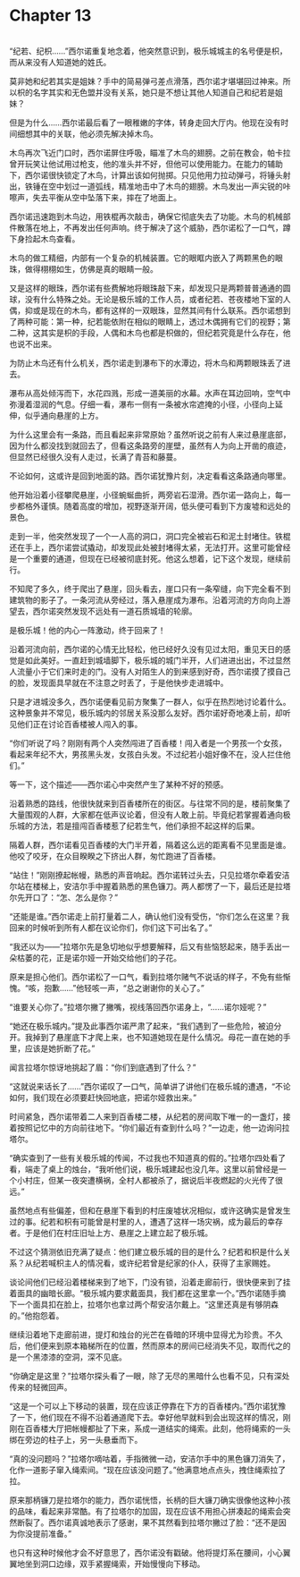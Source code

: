# Chapter 13

<br>
“纪若、纪枳……”西尔诺重复地念着，他突然意识到，极乐城城主的名号便是枳，而从来没有人知道她的姓氏。

莫非她和纪若其实是姐妹？手中的简易弹弓差点滑落，西尔诺才堪堪回过神来。所以枳的名字其实和无色盟并没有关系，她只是不想让其他人知道自己和纪若是姐妹？

但是为什么……西尔诺最后看了一眼稚嫩的字体，转身走回大厅内。他现在没有时间细想其中的关联，他必须先解决掉木鸟。

木鸟再次飞近门口时，西尔诺屏住呼吸，瞄准了木鸟的翅膀。之前在教会，帕卡拉曾开玩笑让他试用过枪支，他的准头并不好，但他可以使用能力。在能力的辅助下，西尔诺很快锁定了木鸟，计算出该如何抛掷。只见他用力拉动弹弓，将锤头射出，铁锤在空中划过一道弧线，精准地击中了木鸟的翅膀。木鸟发出一声尖锐的咔嚓声，失去平衡从空中坠落下来，摔在了地面上。

西尔诺迅速跑到木鸟边，用铁棍再次敲击，确保它彻底失去了功能。木鸟的机械部件散落在地上，不再发出任何声响。终于解决了这个威胁，西尔诺松了一口气，蹲下身捡起木鸟查看。

木鸟的做工精细，内部有一个复杂的机械装置。它的眼眶内嵌入了两颗黑色的眼珠，做得栩栩如生，仿佛是真的眼睛一般。

又是这样的眼珠，西尔诺有些费解地将眼珠敲下来，却发现只是两颗普普通通的圆球，没有什么特殊之处。无论是极乐城的工作人员，或者纪若、苍夜楼地下室的人偶，抑或是现在的木鸟，都有这样的一双眼珠，显然其间有什么联系。西尔诺想到了两种可能：第一种，纪若能依附在相似的眼睛上，透过木偶拥有它们的视野；第二种，这其实是枳的手段，人偶和木鸟也都是枳做的，但纪若究竟是什么存在，他也说不出来。

为防止木鸟还有什么机关，西尔诺走到瀑布下的水潭边，将木鸟和两颗眼珠丢了进去。

瀑布从高处倾泻而下，水花四溅，形成一道美丽的水幕。水声在耳边回响，空气中弥漫着湿润的气息。仔细一看，瀑布一侧有一条被水帘遮掩的小径，小径向上延伸，似乎通向悬崖的上方。

为什么这里会有一条路，而且看起来非常原始？虽然听说之前有人来过悬崖底部，因为什么都没找到就回去了，但看这条路旁的崖壁，虽然有人为向上开凿的痕迹，但显然已经很久没有人走过，长满了青苔和藤蔓。

不论如何，这或许是回到地面的路。西尔诺犹豫片刻，决定看看这条路通向哪里。

他开始沿着小径攀爬悬崖，小径蜿蜒曲折，两旁岩石湿滑。西尔诺一路向上，每一步都格外谨慎。随着高度的增加，视野逐渐开阔，低头便可看到下方废墟和远处的景色。

走到一半，他突然发现了一个一人高的洞口，洞口完全被岩石和泥土封堵住。铁棍还在手上，西尔诺尝试撬动，却发现此处被封堵得太紧，无法打开。这里可能曾经是一个重要的通道，但现在已经被彻底封死。他这么想着，记下这个发现，继续前行。

不知爬了多久，终于爬出了悬崖，回头看去，崖口只有一条窄缝，向下完全看不到建筑物的影子了。一条河流从旁经过，落入悬崖成为瀑布。沿着河流的方向向上游望去，西尔诺突然发现不远处有一道石质城墙的轮廓。

是极乐城！他的内心一阵激动，终于回来了！

沿着河流向前，西尔诺的心情无比轻松，他已经好久没有见过太阳，重见天日的感觉是如此美好。一直赶到城墙脚下，极乐城的城门半开，人们进进出出，不过显然人流量小于它们来时走的门。没有人对陌生人的到来感到好奇，西尔诺摸了摸自己的脸，发现面具早就在不注意之时丢了，于是他快步走进城中。

只是才进城没多久，西尔诺便看见前方聚集了一群人，似乎在热烈地讨论着什么。这种景象并不常见，极乐城内的邻居关系没那么友好。西尔诺好奇地凑上前，却听见他们正在讨论百香楼被人闯入的事。

“你们听说了吗？刚刚有两个人突然闯进了百香楼！闯入者是一个男孩一个女孩，看起来年纪不大，男孩黑头发，女孩白头发。不过纪若小姐好像不在，没人拦住他们。”

等一下，这个描述——西尔诺心中突然产生了某种不好的预感。

沿着熟悉的路线，他很快就来到百香楼所在的街区。与往常不同的是，楼前聚集了大量围观的人群，大家都在低声议论着，但没有人敢上前。毕竟纪若掌握着通向极乐城的方法，若是擅闯百香楼惹了纪若生气，他们承担不起这样的后果。

隔着人群，西尔诺看见百香楼的大门半开着，隔着这么远的距离看不见里面是谁。他咬了咬牙，在众目睽睽之下挤出人群，匆忙跑进了百香楼。

“站住！”刚刚撩起帐幔，熟悉的声音响起。西尔诺转过头去，只见拉塔尔牵着安洁尔站在楼梯上，安洁尔手中握着熟悉的黑色镰刀。两人都愣了一下，最后还是拉塔尔先开口了：“怎、怎么是你？”

“还能是谁。”西尔诺走上前打量着二人，确认他们没有受伤，“你们怎么在这里？我回来的时候听到所有人都在议论你们，你们这下可出名了。”

“我还以为——”拉塔尔先是急切地似乎想要解释，后又有些恼怒起来，随手丢出一朵枯萎的花，正是诺尔娅一开始交给他们的子花。

原来是担心他们。西尔诺松了一口气，看到拉塔尔赌气不说话的样子，不免有些惭愧。“咳，抱歉……”他轻咳一声，“总之谢谢你的关心了。”

“谁要关心你了。”拉塔尔撇了撇嘴，视线落回西尔诺身上，“……诺尔娅呢？”

“她还在极乐城内。”提及此事西尔诺严肃了起来，“我们遇到了一些危险，被迫分开。我掉到了悬崖底下才爬上来，也不知道她现在是什么情况。母花一直在她的手里，应该是她折断了花。”

闻言拉塔尔惊讶地挑起了眉：“你们到底遇到了什么？”

“这就说来话长了……”西尔诺叹了一口气，简单讲了讲他们在极乐城的遭遇，“不论如何，我们现在必须要赶快回地底，把诺尔娅救出来。”

时间紧急，西尔诺带着二人来到百香楼二楼，从纪若的房间取下唯一的一盏灯，接着按照记忆中的方向前往地下。“你们最近有查到什么吗？”一边走，他一边询问拉塔尔。

“确实查到了一些有关极乐城的传闻，不过我也不知道真的假的。”拉塔尔四处看了看，端走了桌上的烛台，“我听他们说，极乐城建起也没几年。这里以前曾经是一个小村庄，但某一夜突遭横祸，全村人都被杀了，据说后半夜燃起的火光传了很远。”

虽然地点有些偏差，但和在悬崖下看到的村庄废墟状况相似，或许这确实是曾发生过的事。纪若和枳有可能曾是村里的人，遭遇了这样一场灾祸，成为最后的幸存者。于是他们在村庄旧址上方、悬崖之上建立起了极乐城。

不过这个猜测依旧充满了疑点：他们建立极乐城的目的是什么？纪若和枳是什么关系？从纪若喊枳主人的情况看，或许纪若曾是纪家的仆人，获得了主家赐姓。

谈论间他们已经沿着楼梯来到了地下，门没有锁，沿着走廊前行，很快便来到了挂着面具的幽暗长廊。“极乐城内要求戴面具，我们都在这里拿一个。”西尔诺随手摘下一个面具扣在脸上，拉塔尔也拿过两个帮安洁尔戴上。“这里还真是有够阴森的。”他抱怨着。

继续沿着地下走廊前进，提灯和烛台的光芒在昏暗的环境中显得尤为珍贵。不久后，他们便来到原本箱梯所在的位置，然而原本的房间已经消失不见，取而代之的是一个黑漆漆的空洞，深不见底。

“你确定是这里？”拉塔尔探头看了一眼，除了无尽的黑暗什么也看不见，只有深处传来的轻微回声。

“这是一个可以上下移动的装置，现在应该正停靠在下方的百香楼内。”西尔诺犹豫了一下，他们现在不得不沿着通道爬下去。幸好他早就料到会出现这样的情况，刚刚在百香楼大厅把帐幔都扯了下来，系成一道结实的绳索。此刻，他将绳索的一头绑在旁边的柱子上，另一头悬垂而下。

“真的没问题吗？”拉塔尔嘀咕着，手指微微一动，安洁尔手中的黑色镰刀消失了，化作一道影子窜入绳索间。“现在应该没问题了。”他满意地点点头，拽住绳索拉了拉。

原来那柄镰刀是拉塔尔的能力，西尔诺恍悟，长柄的巨大镰刀确实很像他这种小孩的品味，看起来非常酷。有了拉塔尔的加固，现在应该不用担心拼凑起的绳索会突然断裂了。西尔诺真诚地表示了感谢，果不其然看到拉塔尔撇过了脸：“还不是因为你没提前准备。”

也只有这种时候他才会不好意思了，西尔诺没有戳破。他将提灯系在腰间，小心翼翼地坐到洞口边缘，双手紧握绳索，开始慢慢向下移动。
